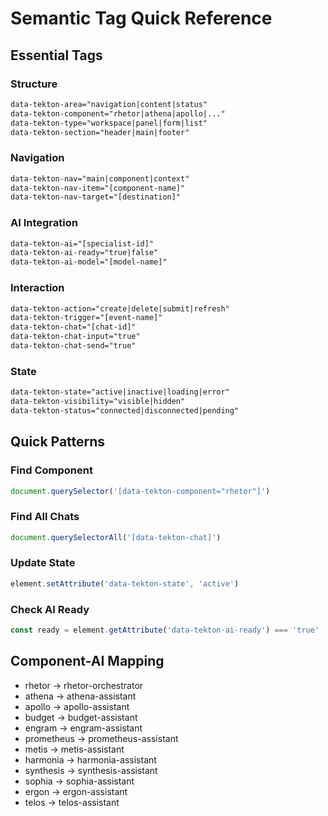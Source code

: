# Semantic Tag Quick Reference

## Essential Tags

### Structure
```html
data-tekton-area="navigation|content|status"
data-tekton-component="rhetor|athena|apollo|..."
data-tekton-type="workspace|panel|form|list"
data-tekton-section="header|main|footer"
```

### Navigation
```html
data-tekton-nav="main|component|context"
data-tekton-nav-item="[component-name]"
data-tekton-nav-target="[destination]"
```

### AI Integration
```html
data-tekton-ai="[specialist-id]"
data-tekton-ai-ready="true|false"
data-tekton-ai-model="[model-name]"
```

### Interaction
```html
data-tekton-action="create|delete|submit|refresh"
data-tekton-trigger="[event-name]"
data-tekton-chat="[chat-id]"
data-tekton-chat-input="true"
data-tekton-chat-send="true"
```

### State
```html
data-tekton-state="active|inactive|loading|error"
data-tekton-visibility="visible|hidden"
data-tekton-status="connected|disconnected|pending"
```

## Quick Patterns

### Find Component
```javascript
document.querySelector('[data-tekton-component="rhetor"]')
```

### Find All Chats
```javascript
document.querySelectorAll('[data-tekton-chat]')
```

### Update State
```javascript
element.setAttribute('data-tekton-state', 'active')
```

### Check AI Ready
```javascript
const ready = element.getAttribute('data-tekton-ai-ready') === 'true'
```

## Component-AI Mapping
- rhetor → rhetor-orchestrator
- athena → athena-assistant
- apollo → apollo-assistant
- budget → budget-assistant
- engram → engram-assistant
- prometheus → prometheus-assistant
- metis → metis-assistant
- harmonia → harmonia-assistant
- synthesis → synthesis-assistant
- sophia → sophia-assistant
- ergon → ergon-assistant
- telos → telos-assistant